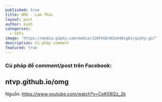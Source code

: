 ```yaml
---
published: true
title: OMG - Lam Thai
layout: post
author: minh
categories:
  - GIFs
image: 'https://media.giphy.com/media/J2OFkGEn8IwX48ig6J/giphy.gif'
description: Cú pháp comment
featured: true
---
```

### Cú pháp để comment/post trên Facebook: 
## ntvp.github.io/omg
Nguồn: https://www.youtube.com/watch?v=CeK58l2z_2k
